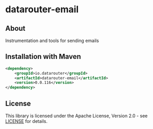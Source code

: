 # datarouter-email
## About
Instrumentation and tools for sending emails

## Installation with Maven

```xml
<dependency>
	<groupId>io.datarouter</groupId>
	<artifactId>datarouter-email</artifactId>
	<version>0.0.116</version>
</dependency>
```

## License

This library is licensed under the Apache License, Version 2.0 - see [LICENSE](../LICENSE) for details.
